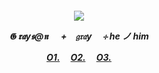 
<h5 align="center"
  
 ![](https://64.media.tumblr.com/f5100189dfbedf8276c743b168303fc6/4118a06fc1616a9e-b1/s250x400/e31a4b710c4524ebfe64fd296bd5763ba1cc5899.gifv)

𝕲 𝖗𝖆y𝖘@𝖓 　 +　𝔤𝔯𝔞y　 ⊹ h**e** ノ him 

 [O1.](https://rentry.co/6zerb)　 [O2.](https://open.spotify.com/user/29b3w3o2vjw1nawbodxm5igjw?si=4402ddc581344289)　 [O3.](https://wimblewomble1.newgrounds.com)

